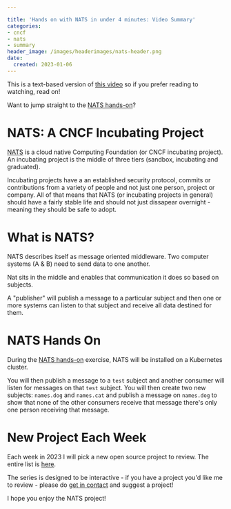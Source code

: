 ```yaml
---

title: 'Hands on with NATS in under 4 minutes: Video Summary'
categories:
- cncf
- nats
- summary
header_image: /images/headerimages/nats-header.png
date:
  created: 2023-01-06
---
```


This is a text-based version of [this video](https://www.youtube.com/watch?v=CWxnb4ap1Z4) so if you prefer reading to watching, read on!

<!-- more -->

Want to jump straight to the [NATS hands-on](http://killercoda.com/agardnerit/scenario/nats)? 

# NATS: A CNCF Incubating Project
[NATS](https://nats.io) is a cloud native Computing Foundation (or CNCF incubating project). An incubating project is the middle of three tiers (sandbox, incubating and graduated).

Incubating projects have a an established security protocol, commits or contributions from a variety of people and not just one person, project or company. All of that means that NATS (or incubating projects in general) should have a fairly stable life and should not just dissapear overnight - meaning they should be safe to adopt.

# What is NATS?
NATS describes itself as message oriented middleware. Two computer systems (A & B) need to send data to one another.

Nat sits in the middle and enables that communication it does so based on subjects.

A "publisher" will publish a message to a particular subject and then one or more systems can listen to that subject and receive all data destined for them.

# NATS Hands On
During the [NATS hands-on](http://killercoda.com/agardnerit/scenario/nats) exercise, NATS will be installed on a Kubernetes cluster.

You will then publish a message to a `test` subject and another consumer will listen for messages on that `test` subject. You will then create two new subjects: `names.dog` and `names.cat` and publish a
message on `names.dog` to show that none of the other consumers receive that message there's only one person receiving that message.

# New Project Each Week
Each week in 2023 I will pick a new open source project to review. The entire list is [here](https://agardner.net/project-intros).

The series is designed to be interactive - if you have a project you'd like me to review - please do [get in contact](https://agardner.net/contact) and suggest a project!

I hope you enjoy the NATS project!